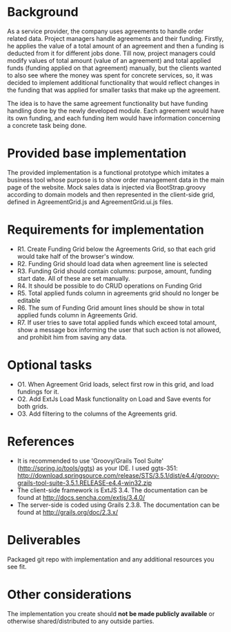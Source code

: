 Background
==============
As a service provider, the company uses agreements to handle order related data. Project managers handle agreements and their funding. Firstly, he applies the value of a total amount of an agreement and then a funding is deducted from it for different jobs done. Till now, project managers could modify values of total amount (value of an agreement) and total applied funds (funding applied on that agreement) manually, but the clients wanted to also see where the money was spent for concrete services, so, it was decided to implement additional functionality that would reflect changes in the funding that was applied for smaller tasks that make up the agreement.

The idea is to have the same agreement functionality but have funding handling done by the newly developed module. Each agreement would have its own funding, and each funding item would have information concerning a concrete task being done.

Provided base implementation
==============
The provided implementation is a functional prototype which imitates a business tool whose purpose is to show order management data in the main page of the website. Mock sales data is injected via BootStrap.groovy according to domain models and then represented in the client-side grid, defined in AgreementGrid.js and AgreementGrid.ui.js files.

Requirements for implementation
==============
- R1. Create Funding Grid below the Agreements Grid, so that each grid would take half of the browser's window.
- R2. Funding Grid should load data when agreement line is selected
- R3. Funding Grid should contain columns: purpose, amount, funding start date. All of these are set manually.
- R4. It should be possible to do CRUD operations on Funding Grid
- R5. Total applied funds column in agreements grid should no longer be editable
- R6. The sum of Funding Grid amount lines should be show in total applied funds column in Agreements Grid.
- R7. If user tries to save total applied funds which exceed total amount, show a message box informing the user that such action is not allowed, and prohibit him from saving any data.

Optional tasks
==============
- O1. When Agreement Grid loads, select first row in this grid, and load fundings for it.
- O2. Add ExtJs Load Mask functionality on Load and Save events for both grids.
- O3. Add filtering to the columns of the Agreements grid.

References
==============
- It is recommended to use 'Groovy/Grails Tool Suite' (http://spring.io/tools/ggts) as your IDE. I used ggts-351: http://download.springsource.com/release/STS/3.5.1/dist/e4.4/groovy-grails-tool-suite-3.5.1.RELEASE-e4.4-win32.zip
- The client-side framework is ExtJS 3.4. The documentation can be found at http://docs.sencha.com/extjs/3.4.0/
- The server-side is coded using Grails 2.3.8. The documentation can be found at http://grails.org/doc/2.3.x/


Deliverables
==============
Packaged git repo with implementation and any additional resources you see fit.


Other considerations
==============
The implementation you create should **not be made publicly available** or otherwise shared/distributed to any outside parties.
